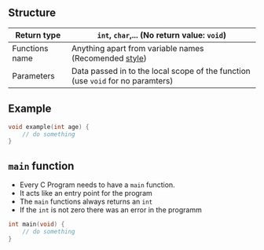 ## Structure

| Return type    | `int`, `char`,... (No return value: `void`)                                     |
| -------------- | ------------------------------------------------------------------------------- |
| Functions name | Anything apart from variable names (Recomended [style](style.md))               |
| Parameters     | Data passed in to the local scope of the function (use `void` for no paramters) |
## Example

```c
void example(int age) {
	// do something
}
```

## `main` function

- Every C Program needs to have a `main` function.
- It acts like an entry point for the program
- The `main` functions always returns an `int`
- If the `int` is not zero there was an error in the programm

```c
int main(void) {
	// do something
}
```
